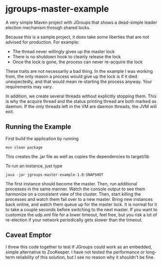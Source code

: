 jgroups-master-example
======================

A very simple Maven project with JGroups that shows a dead-simple leader election mechanism through shared locks.

Because this is a sample project, it does take some liberties that are not advised for production. For example:

* The thread never willingly gives up the master lock
* There is no shutdown hook to cleanly release the lock
* Once the lock is gone, the process can never re-acquire the lock

These traits are not necessarily a bad thing. In the example I was working from, the only reason a process would give
up the lock is if it died unexpectedly, and that would mean re-starting the process anyway. Your requirements may vary.

In addition, we create several threads without explicitly stopping them. This is why the acquire thread and the status
printing thread are both marked as daemon. If the only threads left in the VM are daemon threads, the JVM will exit.

Running the Example
-------------------

First build the application by running

    mvn clean package

This creates the .jar file as well as copies the dependencies to target/lib

To run an instance, just type

    java -jar jgroups-master-example-1.0-SNAPSHOT

The first instance should become the master. Then, run additional processes in the same manner. Watch the console output
to see them harmonize on a consistent view of the cluster. Then, start killing the processes and watch them fail over to
a new master. Bring new instances back online, and watch them queue up for the master lock. It is normal for it to take a
couple seconds before switching to the next master. If you want to customize the udp.xml file for a lower timeout, feel
free, but you risk a lot of re-election if your network periodically gets slower than the timeout.

Caveat Emptor
-------------

I threw this code together to test if JGroups could work as an embedded, simple alternative to ZooKeeper. I have not tested
the performance or long-term reliability of this solution, but I see no reason why it shouldn't be fine.